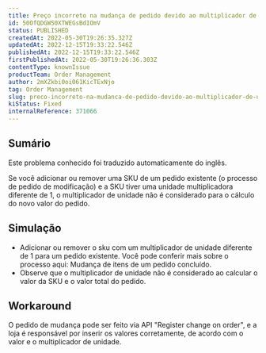 ```yaml
---
title: Preço incorreto na mudança de pedido devido ao multiplicador de unidade
id: 50OfQDGWS0XTWEGsBdIOmV
status: PUBLISHED
createdAt: 2022-05-30T19:26:35.327Z
updatedAt: 2022-12-15T19:33:22.546Z
publishedAt: 2022-12-15T19:33:22.546Z
firstPublishedAt: 2022-05-30T19:26:36.303Z
contentType: knownIssue
productTeam: Order Management
author: 2mXZkbi0oi061KicTExNjo
tag: Order Management
slug: preco-incorreto-na-mudanca-de-pedido-devido-ao-multiplicador-de-unidade
kiStatus: Fixed
internalReference: 371066
---
```


## Sumário

<div class="alert alert-info">
  <p>Este problema conhecido foi traduzido automaticamente do inglês.</p>
</div>


Se você adicionar ou remover uma SKU de um pedido existente (o processo de pedido de modificação) e a SKU tiver uma unidade multiplicadora diferente de 1, o multiplicador de unidade não é considerado para o cálculo do novo valor do pedido.


##

## Simulação


- Adicionar ou remover o sku com um multiplicador de unidade diferente de 1 para um pedido existente. Você pode conferir mais sobre o processo aqui: Mudança de itens de um pedido concluído.
- Observe que o multiplicador de unidade não é considerado ao calcular o valor da SKU e o valor total do pedido.


##

## Workaround


O pedido de mudança pode ser feito via API "Register change on order", e a loja é responsável por inserir os valores corretamente, de acordo com o valor e o multiplicador de unidade.

